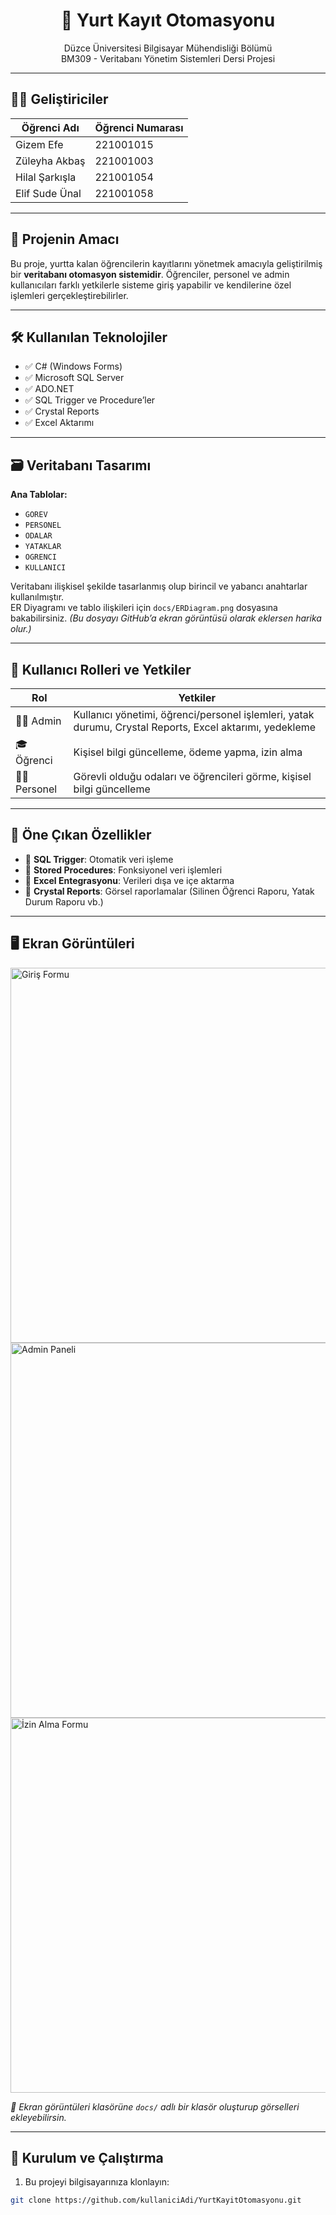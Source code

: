 <h1 align="center">🏨 Yurt Kayıt Otomasyonu</h1>

<p align="center">
  Düzce Üniversitesi Bilgisayar Mühendisliği Bölümü<br>
  BM309 - Veritabanı Yönetim Sistemleri Dersi Projesi
</p>

---

## 👩‍💻 Geliştiriciler

| Öğrenci Adı       | Öğrenci Numarası |
|------------------|------------------|
| Gizem Efe        | 221001015         |
| Züleyha Akbaş    | 221001003         |
| Hilal Şarkışla   | 221001054         |
| Elif Sude Ünal   | 221001058         |

---

## 🎯 Projenin Amacı

Bu proje, yurtta kalan öğrencilerin kayıtlarını yönetmek amacıyla geliştirilmiş bir **veritabanı otomasyon sistemidir**. Öğrenciler, personel ve admin kullanıcıları farklı yetkilerle sisteme giriş yapabilir ve kendilerine özel işlemleri gerçekleştirebilirler.

---

## 🛠️ Kullanılan Teknolojiler

- ✅ C# (Windows Forms)
- ✅ Microsoft SQL Server
- ✅ ADO.NET
- ✅ SQL Trigger ve Procedure’ler
- ✅ Crystal Reports
- ✅ Excel Aktarımı

---

## 🗃️ Veritabanı Tasarımı

**Ana Tablolar:**
- `GOREV`
- `PERSONEL`
- `ODALAR`
- `YATAKLAR`
- `OGRENCI`
- `KULLANICI`

Veritabanı ilişkisel şekilde tasarlanmış olup birincil ve yabancı anahtarlar kullanılmıştır.  
ER Diyagramı ve tablo ilişkileri için `docs/ERDiagram.png` dosyasına bakabilirsiniz. *(Bu dosyayı GitHub’a ekran görüntüsü olarak eklersen harika olur.)*

---

## 🔐 Kullanıcı Rolleri ve Yetkiler

| Rol      | Yetkiler |
|----------|----------|
| 👩‍💼 Admin | Kullanıcı yönetimi, öğrenci/personel işlemleri, yatak durumu, Crystal Reports, Excel aktarımı, yedekleme |
| 🎓 Öğrenci | Kişisel bilgi güncelleme, ödeme yapma, izin alma |
| 🧑‍🔧 Personel | Görevli olduğu odaları ve öğrencileri görme, kişisel bilgi güncelleme |

---

## 🧪 Öne Çıkan Özellikler

- 📌 **SQL Trigger**: Otomatik veri işleme
- 📌 **Stored Procedures**: Fonksiyonel veri işlemleri
- 📌 **Excel Entegrasyonu**: Verileri dışa ve içe aktarma
- 📌 **Crystal Reports**: Görsel raporlamalar (Silinen Öğrenci Raporu, Yatak Durum Raporu vb.)

---

## 🖥️ Ekran Görüntüleri

<img src="docs/giris-formu.png" alt="Giriş Formu" width="600"/>
<img src="docs/admin-paneli.png" alt="Admin Paneli" width="600"/>
<img src="docs/ogrenci-izin-formu.png" alt="İzin Alma Formu" width="600"/>

*📸 Ekran görüntüleri klasörüne `docs/` adlı bir klasör oluşturup görselleri ekleyebilirsin.*

---

## 🚀 Kurulum ve Çalıştırma

1. Bu projeyi bilgisayarınıza klonlayın:
```bash
git clone https://github.com/kullaniciAdi/YurtKayitOtomasyonu.git

